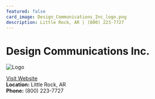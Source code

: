 ```yaml
---
featured: false
card_image: Design_Communications_Inc_logo.png
description: Little Rock, AR | (800) 223-7727
---
```


# Design Communications Inc.
<img src="Design_Communications_Inc_logo.png" alt="Logo" style="max-width: 200px; height: auto;">

<a href="https://www.designcommunications.com">Visit Website</a>  
**Location:** Little Rock, AR  
**Phone:** (800) 223-7727
